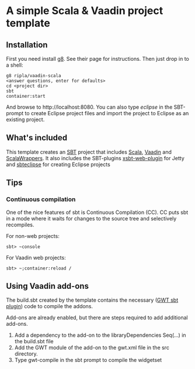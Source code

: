 # A simple Scala & Vaadin project template

## Installation

First you need install [g8](http://github.com/n8han/giter8). See their page for instructions. Then just drop in to a shell:

	g8 ripla/vaadin-scala
	<answer questions, enter for defaults>
	cd <project dir>
	sbt
	container:start
	
And browse to http://localhost:8080. You can also type *eclipse* in the SBT-prompt to create Eclipse project files and import the project to Eclipse as an existing project.

## What's included

This template creates an [SBT](https://github.com/harrah/xsbt/wiki) project that includes [Scala](http://www.scala-lang.org/), [Vaadin](http:/vaadin.com) and [ScalaWrappers](http://vaadin.com/addon/scala-wrappers). It also includes the SBT-plugins [xsbt-web-plugin](https://github.com/siasia/xsbt-web-plugin) for Jetty and [sbteclipse](https://github.com/typesafehub/sbteclipse) for creating Eclipse projects

## Tips

### Continuous compilation

One of the nice features of sbt is Continuous Compilation (CC).  CC puts sbt in a mode where it waits for changes to the source tree and selectively recompiles.

For non-web projects:

    sbt> ~console

For Vaadin web projects:

    sbt> ~;container:reload /

## Using Vaadin add-ons

The build.sbt created by the template contains the necessary ([GWT sbt plugin](https://github.com/thunderklaus/sbt-gwt-plugin)) code to compile the addons.

Add-ons are already enabled, but there are steps required to add additional add-ons.

1. Add a dependency to the add-on to the libraryDependencies Seq(...) in the build.sbt file
2. Add the GWT module of the add-on to the gwt.xml file in the src directory.
3. Type gwt-compile in the sbt prompt to compile the widgetset